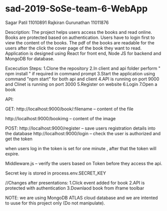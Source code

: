 # sad-2019-SoSe-team-6-WebApp

Sagar Patil 11010891
Rajkiran Gurunathan 11011876

Description:
The project helps users access the books and read online. Books are protected based on authentication. Users have to login first to view the content of the books. The pdf of the books are readable for the users after the click the cover page of the book they want to read.
Application is designed using React for front end, Node JS for backend and MongoDB for database.

Excecution Steps:
1.Clone the repository
2.In client and api folder perform " npm install " if required in command prompt
3.Start the application using command "npm start" for both api and client
4.API is running on port 9000 and Clinet is running on port 3000
5.Register on website
6.Login
7.Open a book

API:

GET:
http://localhost:9000/book/:filename – content of the file

http://localhost:9000/bookimg – content of the image

POST:
http://localhost:9000/register – save users registration details into the database
http://localhost:9000/login – check the user is authorized and get the token

when users log in the token is set for one minute , after that the token will expire.

Middleware.js – verify the users based on Token before they access the api.

Secret key is stored in process.env.SECRET_KEY

//Changes after presentations:
1.Click event added for book
2.API is protected with authentication
3.Downlaod book from iframe toolbar

NOTE: we are using MongoDB ATLAS cloud database and we are intented to uuse for this project only (Do not manipulate).
